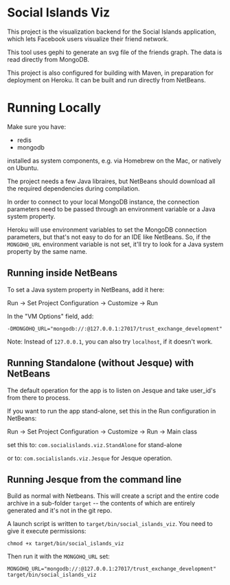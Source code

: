 Social Islands Viz
==================

This project is the visualization backend for the Social Islands application, which lets
Facebook users visualize their friend network.

This tool uses gephi to generate an svg file of the friends graph. The data is read directly from MongoDB.

This project is also configured for building with Maven, in preparation for deployment on Heroku.
It can be built and run directly from NetBeans.

Running Locally
===============

Make sure you have:

* redis
* mongodb

installed as system components, e.g. via Homebrew on the Mac, or natively on Ubuntu.

The project needs a few Java libraires, but NetBeans should download all the
required dependencies during compilation.

In order to connect to your local MongoDB instance, the connection parameters
need to be passed through an environment variable or a Java system property.

Heroku will use environment variables to set the MongoDB connection parameters,
but that's not easy to do for an IDE like NetBeans. So, if the `MONGOHO_URL`
environment variable is not set, it'll try to look for a Java system
property by the same name.

Running inside NetBeans
-----------------------

To set a Java system property in NetBeans, add it here:

Run -> Set Project Configuration -> Customize -> Run

In the "VM Options" field, add:

    -DMONGOHQ_URL="mongodb://:@127.0.0.1:27017/trust_exchange_development"

Note: Instead of `127.0.0.1`, you can also try `localhost`, if it doesn't work.

Running Standalone (without Jesque) with NetBeans
-------------------------------------------------

The default operation for the app is to listen on Jesque and take user_id's
from there to process.

If you want to run the app stand-alone, set this in the Run configuration in
NetBeans:

Run -> Set Project Configuration -> Customize -> Run -> Main class

set this to: `com.socialislands.viz.StandAlone` for stand-alone

or to: `com.socialislands.viz.Jesque` for Jesque operation.

Running Jesque from the command line
------------------------------------

Build as normal with Netbeans. This will create a script and the entire code
archive in a sub-folder `target` -- the contents of which are entirely
generated and it's not in the git repo.

A launch script is written to `target/bin/social_islands_viz`. You need to give
it execute permissions:

    chmod +x target/bin/social_islands_viz

Then run it with the `MONGOHQ_URL` set:

    MONGOHQ_URL="mongodb://:@127.0.0.1:27017/trust_exchange_development" target/bin/social_islands_viz

